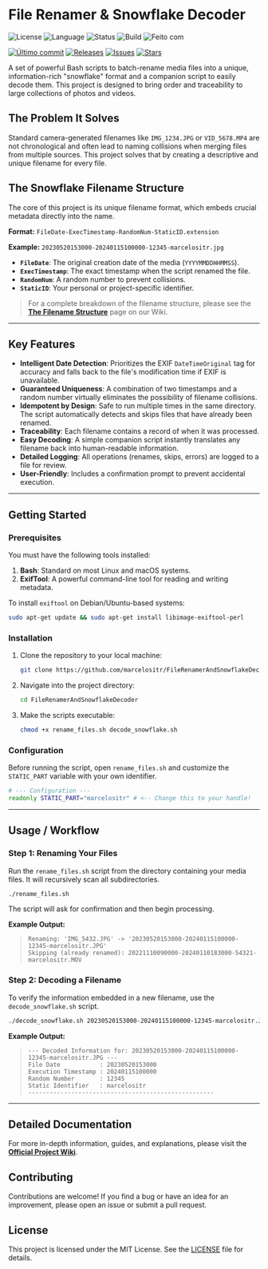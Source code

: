 # File Renamer & Snowflake Decoder

![License](https://img.shields.io/badge/license-MIT-green.svg)
![Language](https://img.shields.io/badge/language-Python-blue.svg)
![Status](https://img.shields.io/badge/status-em%20desenvolvimento-yellow.svg)
![Build](https://img.shields.io/github/actions/workflow/status/marcelositr/FileRenamerAndSnowflakeDecoder/ci.yml?branch=main)
![Feito com](https://img.shields.io/badge/feito%20com-%F0%9F%A4%96%20%2B%20%F0%9F%A4%BB-critical)

[![Último commit](https://img.shields.io/github/last-commit/marcelositr/FileRenamerAndSnowflakeDecoder)](https://github.com/marcelositr/FileRenamerAndSnowflakeDecoder/commits/main)
[![Releases](https://img.shields.io/github/v/release/marcelositr/FileRenamerAndSnowflakeDecoder?label=release)](https://github.com/marcelositr/FileRenamerAndSnowflakeDecoder/releases)
[![Issues](https://img.shields.io/github/issues/marcelositr/FileRenamerAndSnowflakeDecoder)](https://github.com/marcelositr/FileRenamerAndSnowflakeDecoder/issues)
[![Stars](https://img.shields.io/github/stars/marcelositr/FileRenamerAndSnowflakeDecoder?style=social)](https://github.com/marcelositr/FileRenamerAndSnowflakeDecoder/stargazers)


A set of powerful Bash scripts to batch-rename media files into a unique, information-rich "snowflake" format and a companion script to easily decode them. This project is designed to bring order and traceability to large collections of photos and videos.

## The Problem It Solves

Standard camera-generated filenames like `IMG_1234.JPG` or `VID_5678.MP4` are not chronological and often lead to naming collisions when merging files from multiple sources. This project solves that by creating a descriptive and unique filename for every file.

## The Snowflake Filename Structure

The core of this project is its unique filename format, which embeds crucial metadata directly into the name.

**Format:** `FileDate-ExecTimestamp-RandomNum-StaticID.extension`

**Example:** `20230520153000-20240115100000-12345-marcelositr.jpg`

*   **`FileDate`**: The original creation date of the media (`YYYYMMDDHHMMSS`).
*   **`ExecTimestamp`**: The exact timestamp when the script renamed the file.
*   **`RandomNum`**: A random number to prevent collisions.
*   **`StaticID`**: Your personal or project-specific identifier.

> For a complete breakdown of the filename structure, please see the **[The Filename Structure](https://github.com/marcelositr/FileRenamerAndSnowflakeDecoder/wiki/The-Filename-Structure)** page on our Wiki.

---

## Key Features

-   **Intelligent Date Detection**: Prioritizes the EXIF `DateTimeOriginal` tag for accuracy and falls back to the file's modification time if EXIF is unavailable.
-   **Guaranteed Uniqueness**: A combination of two timestamps and a random number virtually eliminates the possibility of filename collisions.
-   **Idempotent by Design**: Safe to run multiple times in the same directory. The script automatically detects and skips files that have already been renamed.
-   **Traceability**: Each filename contains a record of when it was processed.
-   **Easy Decoding**: A simple companion script instantly translates any filename back into human-readable information.
-   **Detailed Logging**: All operations (renames, skips, errors) are logged to a file for review.
-   **User-Friendly**: Includes a confirmation prompt to prevent accidental execution.

---

## Getting Started

### Prerequisites

You must have the following tools installed:

1.  **Bash**: Standard on most Linux and macOS systems.
2.  **ExifTool**: A powerful command-line tool for reading and writing metadata.

To install `exiftool` on Debian/Ubuntu-based systems:
```bash
sudo apt-get update && sudo apt-get install libimage-exiftool-perl
```

### Installation

1.  Clone the repository to your local machine:
    ```bash
    git clone https://github.com/marcelositr/FileRenamerAndSnowflakeDecoder.git
    ```
2.  Navigate into the project directory:
    ```bash
    cd FileRenamerAndSnowflakeDecoder
    ```
3.  Make the scripts executable:
    ```bash
    chmod +x rename_files.sh decode_snowflake.sh
    ```

### Configuration

Before running the script, open `rename_files.sh` and customize the `STATIC_PART` variable with your own identifier.

```bash
# --- Configuration ---
readonly STATIC_PART="marcelositr" # <-- Change this to your handle!
```

---

## Usage / Workflow

### Step 1: Renaming Your Files

Run the `rename_files.sh` script from the directory containing your media files. It will recursively scan all subdirectories.

```bash
./rename_files.sh
```

The script will ask for confirmation and then begin processing.

**Example Output:**
> ```
> Renaming: 'IMG_5432.JPG' -> '20230520153000-20240115100000-12345-marcelositr.JPG'
> Skipping (already renamed): 20221110090000-20240110183000-54321-marcelositr.MOV
> ```

### Step 2: Decoding a Filename

To verify the information embedded in a new filename, use the `decode_snowflake.sh` script.

```bash
./decode_snowflake.sh 20230520153000-20240115100000-12345-marcelositr.JPG
```

**Example Output:**
> ```
> --- Decoded Information for: 20230520153000-20240115100000-12345-marcelositr.JPG ---
> File Date           : 20230520153000
> Execution Timestamp : 20240115100000
> Random Number       : 12345
> Static Identifier   : marcelositr
> ----------------------------------------------------
> ```

---

## Detailed Documentation

For more in-depth information, guides, and explanations, please visit the **[Official Project Wiki](https://github.com/marcelositr/FileRenamerAndSnowflakeDecoder/wiki)**.

## Contributing

Contributions are welcome! If you find a bug or have an idea for an improvement, please open an issue or submit a pull request.

## License

This project is licensed under the MIT License. See the [LICENSE](LICENSE) file for details.
